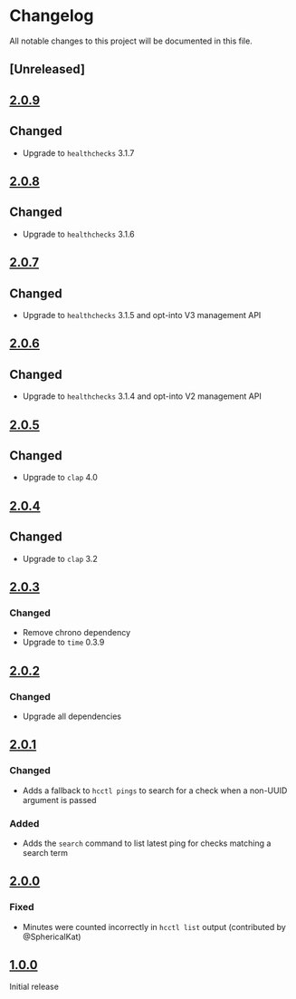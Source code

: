 # Changelog

All notable changes to this project will be documented in this file.

## [Unreleased]

## [2.0.9]

## Changed

- Upgrade to `healthchecks` 3.1.7

## [2.0.8]

## Changed

- Upgrade to `healthchecks` 3.1.6

## [2.0.7]

## Changed

- Upgrade to `healthchecks` 3.1.5 and opt-into V3 management API

## [2.0.6]

## Changed

- Upgrade to `healthchecks` 3.1.4 and opt-into V2 management API

## [2.0.5]

## Changed

- Upgrade to `clap` 4.0

## [2.0.4]

## Changed

- Upgrade to `clap` 3.2


## [2.0.3]

### Changed

- Remove chrono dependency
- Upgrade to `time` 0.3.9

## [2.0.2]

### Changed

- Upgrade all dependencies

## [2.0.1]

### Changed

- Adds a fallback to `hcctl pings` to search for a check when a non-UUID argument is passed

### Added

- Adds the `search` command to list latest ping for checks matching a search term

## [2.0.0]

### Fixed

- Minutes were counted incorrectly in `hcctl list` output (contributed by @SphericalKat)


## [1.0.0]

Initial release

[1.0.0]: https://github.com/msfjarvis/healthchecks-rs/releases/tag/hcctl-1.0.0
[2.0.0]: https://github.com/msfjarvis/healthchecks-rs/releases/tag/hcctl-2.0.0
[2.0.1]: https://github.com/msfjarvis/healthchecks-rs/releases/tag/hcctl-2.0.1
[2.0.2]: https://github.com/msfjarvis/healthchecks-rs/releases/tag/hcctl-2.0.2
[2.0.3]: https://github.com/msfjarvis/healthchecks-rs/releases/tag/hcctl-2.0.3
[2.0.4]: https://github.com/msfjarvis/healthchecks-rs/releases/tag/hcctl-2.0.4
[2.0.5]: https://github.com/msfjarvis/healthchecks-rs/releases/tag/hcctl-2.0.5
[2.0.6]: https://github.com/msfjarvis/healthchecks-rs/releases/tag/hcctl-2.0.6
[2.0.7]: https://github.com/msfjarvis/healthchecks-rs/releases/tag/hcctl-2.0.7
[2.0.8]: https://github.com/msfjarvis/healthchecks-rs/releases/tag/hcctl-2.0.8
[2.0.9]: https://github.com/msfjarvis/healthchecks-rs/releases/tag/hcctl-2.0.9
